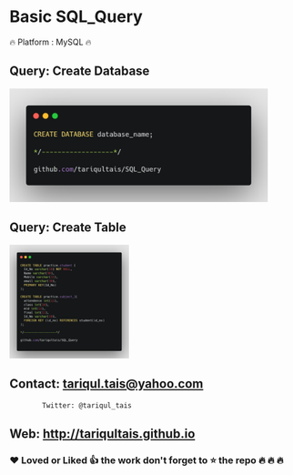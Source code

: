 # Basic SQL_Query


:fire: Platform : MySQL :fire:


## Query: Create Database

<img height="200px" src="Screenshots/Create.png" >

## Query: Create Table

<img height="200px" src="Screenshots/table.png" >


   
  
## Contact: tariqul.tais@yahoo.com
            Twitter: @tariqul_tais
##     Web: http://tariqultais.github.io
### :heart: Loved or  Liked :+1: the work don't forget to :star: the repo :fire: :fire: :fire:
